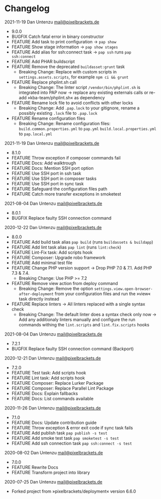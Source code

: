 # Changelog

2021-11-19 Dan Untenzu <mail@pixelbrackets.de>

  * 9.0.0
  * BUGFIX Catch fatal error in binary constructor
  * FEATURE Add task to print configuration → `pap show`
  * FEATURE Show stage information → `pap show stages`
  * FEATURE Add alias for ssh:connect task → `pap ssh` runs `pap ssh:connect`
  * FEATURE Add PHAR buildscript
  * FEATURE Remove the deprecated `buildasset:grunt` task
    * Breaking Change: Replace with custom scripts in
      `settings.assets.scripts`, for example `npm ci && grunt`
  * FEATURE Replace phplint.sh call
    * Breaking Change: The linter script `/vendor/bin/phplint.sh` is
      integrated into PAP now → replace any existing externals calls or
      re-add »kba-team/phplint.sh« as dependency
  * FEATURE Rename lock file to avoid conflicts with other locks
    * Breaking Change: Add `.pap.lock` to your gitignore,
      rename a possibly existing `.lock` file to  `.pap.lock`
  * FEATURE Rename configuration files
    * Breaking Change: Rename configuration files:
      `build.common.properties.yml` to `pap.yml`
      `build.local.properties.yml` to `pap.local.yml`

2021-11-19 Dan Untenzu <mail@pixelbrackets.de>

  * 8.1.0
  * FEATURE Throw exception if composer commands fail
  * FEATURE Docs: Add walktrough
  * FEATURE Docs: Mention SSH port option
  * FEATURE Use SSH port in ssh task
  * FEATURE Use SSH port in composer tasks
  * FEATURE Use SSH port in sync task
  * FEATURE Safeguard the configuration files path
  * FEATURE Catch more transfer exceptions in smoketest

2021-08-04 Dan Untenzu <mail@pixelbrackets.de>

  * 8.0.1
  * BUGFIX Replace faulty SSH connection command

2020-12-22 Dan Untenzu <mail@pixelbrackets.de>

  * 8.0.0
  * FEATURE Add build task alias `pap build` (runs `buildassets & buildapp`)
  * FEATURE Add lint task alias `pap lint` (runs `lint:check`)
  * FEATURE Lint-Fix task: Add scripts hook
  * FEATURE Composer: Upgrade robo framework
  * FEATURE Add minimal test file
  * FEATURE Change PHP version support → Drop PHP 7.0 & 7.1. Add PHP 7.3 & 7.4.
    * Breaking Change: Use PHP >= 7.2
  * FEATURE Remove view action from deploy command
    * Breaking Change: Remove the option
      `settings.view.open-browser-after-deployment` from your configuration
      files and run the »view« task directly instead
  * FEATURE Replace linters → All linters replaced with a single syntax check
    * Breaking Change: The default linter does a syntax check only now → Add any
      additionaly linters manually and configure the run commands withing the
      `lint.scripts` and `lint.fix.scripts` hooks

2021-08-04 Dan Untenzu <mail@pixelbrackets.de>

  * 7.2.1
  * BUGFIX Replace faulty SSH connection command (Backport)

2020-12-21 Dan Untenzu <mail@pixelbrackets.de>

  * 7.2.0
  * FEATURE Test task: Add scripts hook
  * FEATURE Lint task: Add scripts hook
  * FEATURE Composer: Replace Lurker Package
  * FEATURE Composer: Replace Parallel Lint Package
  * FEATURE Docs: Explain fallbacks
  * FEATURE Docs: List commands available

2020-11-26 Dan Untenzu <mail@pixelbrackets.de>

  * 7.1.0
  * FEATURE Docs: Update contribution guide
  * FEATURE Throw exception & error exit code if sync task fails
  * FEATURE Add publish task `pap publish -s test`
  * FEATURE Add smoke test task `pap smoketest -s test`
  * FEATURE Add ssh connection task `pap ssh:connect -s test`

2020-08-02 Dan Untenzu <mail@pixelbrackets.de>

  * 7.0.0
  * FEATURE Rewrite Docs
  * FEATURE Transform project into library

2020-07-25 Dan Untenzu <mail@pixelbrackets.de>

  * Forked project from »pixelbrackets/deployment« version 6.6.0
